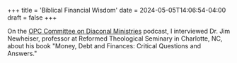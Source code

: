 +++
title = 'Biblical Financial Wisdom'
date = 2024-05-05T14:06:54-04:00
draft = false 
+++

On the [OPC Committee on Diaconal Ministries]() podcast, I interviewed 
 Dr. Jim Newheiser, professor at Reformed Theological Seminary in Charlotte, NC,
 about his book "Money, Debt and Finances: Critical Questions and Answers."
